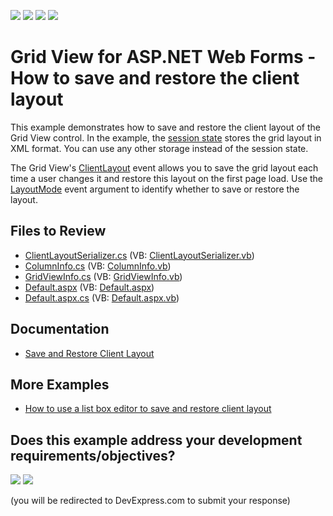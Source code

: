 <!-- default badges list -->
![](https://img.shields.io/endpoint?url=https://codecentral.devexpress.com/api/v1/VersionRange/128541128/15.1.3%2B)
[![](https://img.shields.io/badge/Open_in_DevExpress_Support_Center-FF7200?style=flat-square&logo=DevExpress&logoColor=white)](https://supportcenter.devexpress.com/ticket/details/E4437)
[![](https://img.shields.io/badge/📖_How_to_use_DevExpress_Examples-e9f6fc?style=flat-square)](https://docs.devexpress.com/GeneralInformation/403183)
[![](https://img.shields.io/badge/💬_Leave_Feedback-feecdd?style=flat-square)](#does-this-example-address-your-development-requirementsobjectives)
<!-- default badges end -->
# Grid View for ASP.NET Web Forms - How to save and restore the client layout


This example demonstrates how to save and restore the client layout of the Grid View control. In the example, the [session state](https://learn.microsoft.com/en-us/dotnet/api/system.web.httpcontext.session?view=netframework-4.8.1) stores the grid layout in XML format. You can use any other storage instead of the session state.

The Grid View's [ClientLayout](https://docs.devexpress.com/AspNet/DevExpress.Web.ASPxGridBase.ClientLayout) event allows you to save the grid layout each time a user changes it and restore this layout on the first page load. Use the [LayoutMode](https://docs.devexpress.com/AspNet/DevExpress.Web.ASPxClientLayoutArgs.LayoutMode) event argument to identify whether to save or restore the layout.

## Files to Review

* [ClientLayoutSerializer.cs](./CS/WebSite/App_Code/ClientLayoutSerializer.cs) (VB: [ClientLayoutSerializer.vb](./VB/WebSite/App_Code/ClientLayoutSerializer.vb))
* [ColumnInfo.cs](./CS/WebSite/App_Code/ColumnInfo.cs) (VB: [ColumnInfo.vb](./VB/WebSite/App_Code/ColumnInfo.vb))
* [GridViewInfo.cs](./CS/WebSite/App_Code/GridViewInfo.cs) (VB: [GridViewInfo.vb](./VB/WebSite/App_Code/GridViewInfo.vb))
* [Default.aspx](./CS/WebSite/Default.aspx) (VB: [Default.aspx](./VB/WebSite/Default.aspx))
* [Default.aspx.cs](./CS/WebSite/Default.aspx.cs) (VB: [Default.aspx.vb](./VB/WebSite/Default.aspx.vb))

## Documentation

- [Save and Restore Client Layout](https://docs.devexpress.com/AspNet/4342/components/grid-view/concepts/save-and-restore-client-layout)

## More Examples

- [How to use a list box editor to save and restore client layout](https://github.com/DevExpress-Examples/asp-net-web-forms-grid-use-listbox-to-save-and-restore-client-layout)
<!-- feedback -->
## Does this example address your development requirements/objectives?

[<img src="https://www.devexpress.com/support/examples/i/yes-button.svg"/>](https://www.devexpress.com/support/examples/survey.xml?utm_source=github&utm_campaign=asp-net-web-forms-grid-save-and-restore-client-layout&~~~was_helpful=yes) [<img src="https://www.devexpress.com/support/examples/i/no-button.svg"/>](https://www.devexpress.com/support/examples/survey.xml?utm_source=github&utm_campaign=asp-net-web-forms-grid-save-and-restore-client-layout&~~~was_helpful=no)

(you will be redirected to DevExpress.com to submit your response)
<!-- feedback end -->
